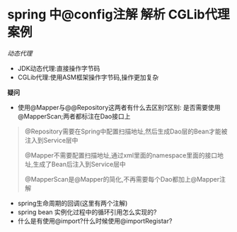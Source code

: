# spring 中@config注解 解析 CGLib代理 案例

*动态代理*

- JDK动态代理:直接操作字节码
- CGLib代理:使用ASM框架操作字节码,操作更加复杂

<b>疑问</b>
- 使用@Mapper与@@Repository这两者有什么去区别?区别: 是否需要使用@MapperScan;两者都标注在Dao接口上

>@Repository需要在Spring中配置扫描地址,然后生成Dao层的Bean才能被注入到Service层中
>
>@Mapper不需要配置扫描地址,通过xml里面的namespace里面的接口地址,生成了Bean后注入到Service层中
>
>@MapperScan是@Mapper的简化,不再需要每个Dao都加上@Mapper注解

- spring生命周期的回调(这里有两个注解)
- spring bean 实例化过程中的循环引用怎么实现的?
- 什么是有使用@import?什么时候使用@importRegistar?

